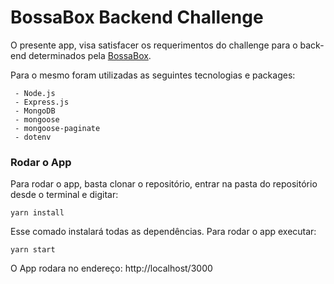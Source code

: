 # BossaBox Backend Challenge

O presente app, visa satisfacer os requerimentos do challenge para o back-end determinados pela [BossaBox](https://bossabox.com).

Para o mesmo foram utilizadas as seguintes tecnologias e packages:
```
 - Node.js
 - Express.js
 - MongoDB
 - mongoose
 - mongoose-paginate
 - dotenv
```

### Rodar o App
Para rodar o app, basta clonar o repositório, entrar na pasta do repositório desde o terminal e digitar:
```
yarn install
```
Esse comado instalará todas as dependências. Para rodar o app executar:
```
yarn start
```

O App rodara no endereço: http://localhost/3000

